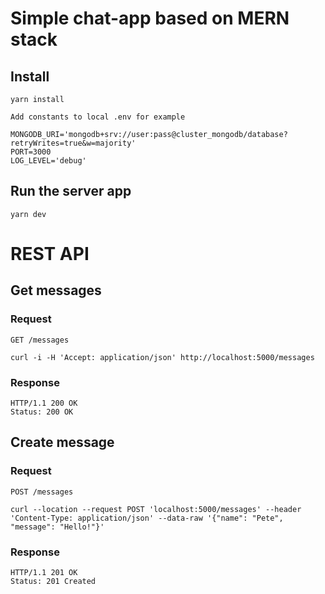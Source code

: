 # Simple chat-app based on MERN stack

## Install

    yarn install

    Add constants to local .env for example

    MONGODB_URI='mongodb+srv://user:pass@cluster_mongodb/database?retryWrites=true&w=majority'
    PORT=3000
    LOG_LEVEL='debug'

## Run the server app

    yarn dev

# REST API

## Get messages

### Request

`GET /messages`

    curl -i -H 'Accept: application/json' http://localhost:5000/messages

### Response

    HTTP/1.1 200 OK
    Status: 200 OK

## Create message

### Request

`POST /messages`

    curl --location --request POST 'localhost:5000/messages' --header 'Content-Type: application/json' --data-raw '{"name": "Pete", "message": "Hello!"}'

### Response

    HTTP/1.1 201 OK
    Status: 201 Created
